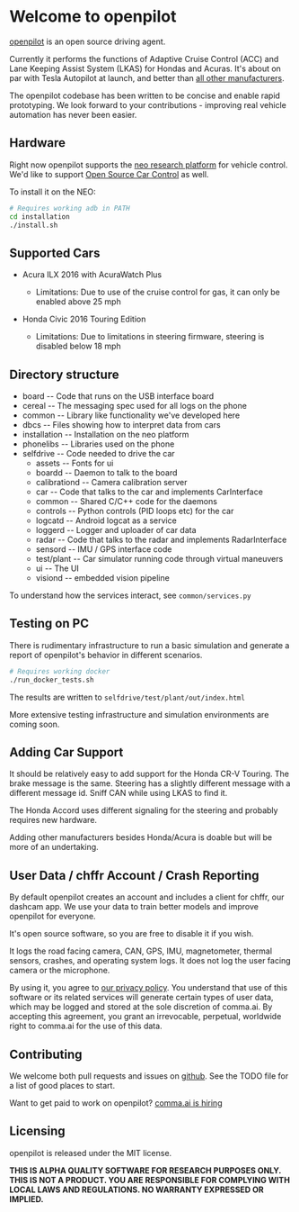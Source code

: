 Welcome to openpilot
======

[openpilot](http://github.com/commaai/openpilot) is an open source driving agent.

Currently it performs the functions of Adaptive Cruise Control (ACC) and Lane Keeping Assist System (LKAS) for Hondas and Acuras. It's about on par with Tesla Autopilot at launch, and better than [all other manufacturers](http://www.thedrive.com/tech/5707/the-war-for-autonomous-driving-part-iii-us-vs-germany-vs-japan).

The openpilot codebase has been written to be concise and enable rapid prototyping. We look forward to your contributions - improving real vehicle automation has never been easier.

Hardware
------

Right now openpilot supports the [neo research platform](http://github.com/commaai/neo) for vehicle control. We'd like to support [Open Source Car Control](https://github.com/PolySync/OSCC) as well.

To install it on the NEO:

```bash
# Requires working adb in PATH
cd installation
./install.sh
```

Supported Cars
------

- Acura ILX 2016 with AcuraWatch Plus
  - Limitations: Due to use of the cruise control for gas, it can only be enabled above 25 mph

- Honda Civic 2016 Touring Edition
  - Limitations: Due to limitations in steering firmware, steering is disabled below 18 mph

Directory structure
------

- board         -- Code that runs on the USB interface board
- cereal        -- The messaging spec used for all logs on the phone
- common        -- Library like functionality we've developed here
- dbcs          -- Files showing how to interpret data from cars
- installation  -- Installation on the neo platform
- phonelibs     -- Libraries used on the phone
- selfdrive     -- Code needed to drive the car
  - assets        -- Fonts for ui
  - boardd        -- Daemon to talk to the board
  - calibrationd  -- Camera calibration server
  - car           -- Code that talks to the car and implements CarInterface
  - common        -- Shared C/C++ code for the daemons
  - controls      -- Python controls (PID loops etc) for the car
  - logcatd       -- Android logcat as a service
  - loggerd       -- Logger and uploader of car data
  - radar         -- Code that talks to the radar and implements RadarInterface
  - sensord       -- IMU / GPS interface code
  - test/plant    -- Car simulator running code through virtual maneuvers
  - ui            -- The UI
  - visiond       -- embedded vision pipeline

To understand how the services interact, see `common/services.py`

Testing on PC
------

There is rudimentary infrastructure to run a basic simulation and generate a report of openpilot's behavior in different scenarios.

```bash
# Requires working docker
./run_docker_tests.sh
```

The results are written to `selfdrive/test/plant/out/index.html`

More extensive testing infrastructure and simulation environments are coming soon.

Adding Car Support
------

It should be relatively easy to add support for the Honda CR-V Touring. The brake message is the same. Steering has a slightly different message with a different message id. Sniff CAN while using LKAS to find it.

The Honda Accord uses different signaling for the steering and probably requires new hardware.

Adding other manufacturers besides Honda/Acura is doable but will be more of an undertaking.

User Data / chffr Account / Crash Reporting
------

By default openpilot creates an account and includes a client for chffr, our dashcam app. We use your data to train better models and improve openpilot for everyone.

It's open source software, so you are free to disable it if you wish. 

It logs the road facing camera, CAN, GPS, IMU, magnetometer, thermal sensors, crashes, and operating system logs.
It does not log the user facing camera or the microphone.

By using it, you agree to [our privacy policy](https://beta.comma.ai/privacy.html). You understand that use of this software or its related services will generate certain types of user data, which may be logged and stored at the sole discretion of comma.ai. By accepting this agreement, you grant an irrevocable, perpetual, worldwide right to comma.ai for the use of this data.

Contributing
------

We welcome both pull requests and issues on
[github](http://github.com/commaai/openpilot). See the TODO file for a list of
good places to start.

Want to get paid to work on openpilot? [comma.ai is hiring](http://comma.ai/hiring.html)

Licensing
------

openpilot is released under the MIT license.

**THIS IS ALPHA QUALITY SOFTWARE FOR RESEARCH PURPOSES ONLY. THIS IS NOT A PRODUCT.
YOU ARE RESPONSIBLE FOR COMPLYING WITH LOCAL LAWS AND REGULATIONS.
NO WARRANTY EXPRESSED OR IMPLIED.**

